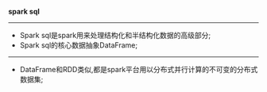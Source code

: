 **spark sql**

---
* Spark sql是spark用来处理结构化和半结构化数据的高级部分;
* Spark sql的核心数据抽象DataFrame;

---

* DataFrame和RDD类似,都是spark平台用以分布式并行计算的不可变的分布式数据集;
